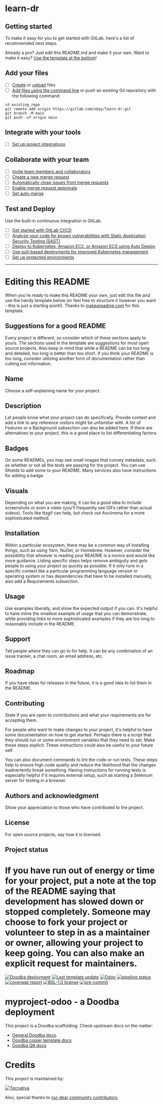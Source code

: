 # learn-dr

## Getting started

To make it easy for you to get started with GitLab, here's a list of recommended next
steps.

Already a pro? Just edit this README.md and make it your own. Want to make it easy?
[Use the template at the bottom](#editing-this-readme)!

## Add your files

- [ ] [Create](https://docs.gitlab.com/ee/user/project/repository/web_editor.html#create-a-file)
      or
      [upload](https://docs.gitlab.com/ee/user/project/repository/web_editor.html#upload-a-file)
      files
- [ ] [Add files using the command line](https://docs.gitlab.com/ee/gitlab-basics/add-file.html#add-a-file-using-the-command-line)
      or push an existing Git repository with the following command:

```
cd existing_repo
git remote add origin https://gitlab.com/obay/learn-dr.git
git branch -M main
git push -uf origin main
```

## Integrate with your tools

- [ ] [Set up project integrations](https://gitlab.com/obay/learn-dr/-/settings/integrations)

## Collaborate with your team

- [ ] [Invite team members and collaborators](https://docs.gitlab.com/ee/user/project/members/)
- [ ] [Create a new merge request](https://docs.gitlab.com/ee/user/project/merge_requests/creating_merge_requests.html)
- [ ] [Automatically close issues from merge requests](https://docs.gitlab.com/ee/user/project/issues/managing_issues.html#closing-issues-automatically)
- [ ] [Enable merge request approvals](https://docs.gitlab.com/ee/user/project/merge_requests/approvals/)
- [ ] [Set auto-merge](https://docs.gitlab.com/ee/user/project/merge_requests/merge_when_pipeline_succeeds.html)

## Test and Deploy

Use the built-in continuous integration in GitLab.

- [ ] [Get started with GitLab CI/CD](https://docs.gitlab.com/ee/ci/quick_start/index.html)
- [ ] [Analyze your code for known vulnerabilities with Static Application Security Testing (SAST)](https://docs.gitlab.com/ee/user/application_security/sast/)
- [ ] [Deploy to Kubernetes, Amazon EC2, or Amazon ECS using Auto Deploy](https://docs.gitlab.com/ee/topics/autodevops/requirements.html)
- [ ] [Use pull-based deployments for improved Kubernetes management](https://docs.gitlab.com/ee/user/clusters/agent/)
- [ ] [Set up protected environments](https://docs.gitlab.com/ee/ci/environments/protected_environments.html)

---

# Editing this README

When you're ready to make this README your own, just edit this file and use the handy
template below (or feel free to structure it however you want - this is just a starting
point!). Thanks to [makeareadme.com](https://www.makeareadme.com/) for this template.

## Suggestions for a good README

Every project is different, so consider which of these sections apply to yours. The
sections used in the template are suggestions for most open source projects. Also keep
in mind that while a README can be too long and detailed, too long is better than too
short. If you think your README is too long, consider utilizing another form of
documentation rather than cutting out information.

## Name

Choose a self-explaining name for your project.

## Description

Let people know what your project can do specifically. Provide context and add a link to
any reference visitors might be unfamiliar with. A list of Features or a Background
subsection can also be added here. If there are alternatives to your project, this is a
good place to list differentiating factors.

## Badges

On some READMEs, you may see small images that convey metadata, such as whether or not
all the tests are passing for the project. You can use Shields to add some to your
README. Many services also have instructions for adding a badge.

## Visuals

Depending on what you are making, it can be a good idea to include screenshots or even a
video (you'll frequently see GIFs rather than actual videos). Tools like ttygif can
help, but check out Asciinema for a more sophisticated method.

## Installation

Within a particular ecosystem, there may be a common way of installing things, such as
using Yarn, NuGet, or Homebrew. However, consider the possibility that whoever is
reading your README is a novice and would like more guidance. Listing specific steps
helps remove ambiguity and gets people to using your project as quickly as possible. If
it only runs in a specific context like a particular programming language version or
operating system or has dependencies that have to be installed manually, also add a
Requirements subsection.

## Usage

Use examples liberally, and show the expected output if you can. It's helpful to have
inline the smallest example of usage that you can demonstrate, while providing links to
more sophisticated examples if they are too long to reasonably include in the README.

## Support

Tell people where they can go to for help. It can be any combination of an issue
tracker, a chat room, an email address, etc.

## Roadmap

If you have ideas for releases in the future, it is a good idea to list them in the
README.

## Contributing

State if you are open to contributions and what your requirements are for accepting
them.

For people who want to make changes to your project, it's helpful to have some
documentation on how to get started. Perhaps there is a script that they should run or
some environment variables that they need to set. Make these steps explicit. These
instructions could also be useful to your future self.

You can also document commands to lint the code or run tests. These steps help to ensure
high code quality and reduce the likelihood that the changes inadvertently break
something. Having instructions for running tests is especially helpful if it requires
external setup, such as starting a Selenium server for testing in a browser.

## Authors and acknowledgment

Show your appreciation to those who have contributed to the project.

## License

For open source projects, say how it is licensed.

## Project status

# If you have run out of energy or time for your project, put a note at the top of the README saying that development has slowed down or stopped completely. Someone may choose to fork your project or volunteer to step in as a maintainer or owner, allowing your project to keep going. You can also make an explicit request for maintainers.

[![Doodba deployment](https://img.shields.io/badge/deployment-doodba-informational)](https://github.com/Tecnativa/doodba)
[![Last template update](https://img.shields.io/badge/last%20template%20update-v6.1.5-informational)](https://github.com/Tecnativa/doodba-copier-template/tree/v6.1.5)
[![Odoo](https://img.shields.io/badge/odoo-v17.0-a3478a)](https://github.com/odoo/odoo/tree/17.0)
[![pipeline status](https://gitlab.com/obay/learn-dr/badges/17.0/pipeline.svg)](https://gitlab.com/obay/learn-dr/commits/17.0)
[![coverage report](https://gitlab.com/obay/learn-dr/badges/17.0/coverage.svg)](https://gitlab.com/obay/learn-dr/commits/17.0)
[![BSL-1.0 license](https://img.shields.io/badge/license-BSL--1.0-success})](LICENSE)
[![pre-commit](https://img.shields.io/badge/pre--commit-enabled-brightgreen?logo=pre-commit&logoColor=white)](https://pre-commit.com/)

# myproject-odoo - a Doodba deployment

This project is a Doodba scaffolding. Check upstream docs on the matter:

- [General Doodba docs](https://github.com/Tecnativa/doodba).
- [Doodba copier template docs](https://github.com/Tecnativa/doodba-copier-template)
- [Doodba QA docs](https://github.com/Tecnativa/doodba-qa)

# Credits

This project is maintained by:

[![Tecnativa](https://www.tecnativa.com/r/H3p)](https://www.tecnativa.com/r/bb4)

Also, special thanks to
[our dear community contributors](https://github.com/Tecnativa/doodba-copier-template/graphs/contributors).
